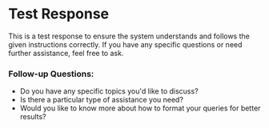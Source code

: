# Test Response

This is a test response to ensure the system understands and follows the given instructions correctly. If you have any specific questions or need further assistance, feel free to ask.

### Follow-up Questions:
- Do you have any specific topics you'd like to discuss?
- Is there a particular type of assistance you need?
- Would you like to know more about how to format your queries for better results?